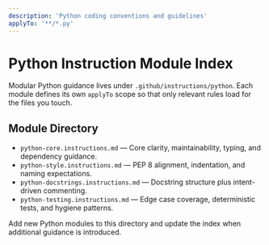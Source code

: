 ```yaml
---
description: 'Python coding conventions and guidelines'
applyTo: '**/*.py'
---
```


# Python Instruction Module Index

Modular Python guidance lives under `.github/instructions/python`. Each module defines its own `applyTo` scope so that only relevant rules load for the files you touch.

## Module Directory
- `python-core.instructions.md` — Core clarity, maintainability, typing, and dependency guidance.
- `python-style.instructions.md` — PEP 8 alignment, indentation, and naming expectations.
- `python-docstrings.instructions.md` — Docstring structure plus intent-driven commenting.
- `python-testing.instructions.md` — Edge case coverage, deterministic tests, and hygiene patterns.

Add new Python modules to this directory and update the index when additional guidance is introduced.
